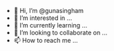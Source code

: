- 👋 Hi, I’m @gunasingham
- 👀 I’m interested in ...
- 🌱 I’m currently learning ...
- 💞️ I’m looking to collaborate on ...
- 📫 How to reach me ...

<!---
gunasingham/gunasingham is a ✨ special ✨ repository because its `README.md` (this file) appears on your GitHub profile.
You can click the Preview link to take a look at your changes.
--->

